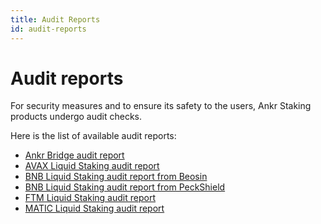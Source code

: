 ```yaml
---
title: Audit Reports
id: audit-reports
---
```


# Audit reports

For security measures and to ensure its safety to the users, Ankr Staking products undergo audit checks.

Here is the list of available audit reports:
* [Ankr Bridge audit report](https://assets.ankr.com/earn/ankr_bridge_security_audit.pdf)
* [AVAX Liquid Staking audit report](https://assets.ankr.com/staking/smart_contract_security_audit_avax_beosin.pdf)
* [BNB Liquid Staking audit report from Beosin](http://assets.ankr.com/earn/smart_contract_security_audit_bnb.pdf)
* [BNB Liquid Staking audit report from PeckShield](https://assets.ankr.com/staking/smart_contract_security_audit_bnb_peckshield.pdf)
* [FTM Liquid Staking audit report](http://assets.ankr.com/earn/smart_contract_security_audit_ftm.pdf)
* [MATIC Liquid Staking audit report](https://assets.ankr.com/staking/smart_contract_security_audit_matic.pdf)
